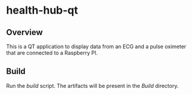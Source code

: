 # health-hub-qt

## Overview
This is a QT application to display data from an ECG and a pulse oximeter
that are connected to a Raspberry PI.

## Build
Run the _build_ script. The artifacts will be present in the _Build_ directory.
